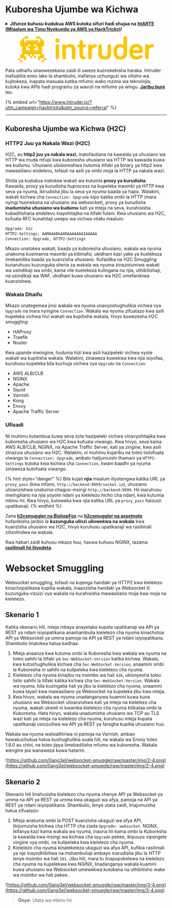 # Kuboresha Ujumbe wa Kichwa

<details>

<summary><strong>Jifunze kuhusu kudukua AWS kutoka sifuri hadi shujaa na</strong> <a href="https://training.hacktricks.xyz/courses/arte"><strong>htARTE (Mtaalam wa Timu Nyekundu ya AWS ya HackTricks)</strong></a><strong>!</strong></summary>

Njia nyingine za kusaidia HackTricks:

* Ikiwa unataka kuona **kampuni yako inayotangazwa katika HackTricks** au **kupakua HackTricks kwa PDF** Angalia [**MPANGO WA KUJIUNGA**](https://github.com/sponsors/carlospolop)!
* Pata [**swag rasmi ya PEASS & HackTricks**](https://peass.creator-spring.com)
* Gundua [**Familia ya PEASS**](https://opensea.io/collection/the-peass-family), mkusanyiko wetu wa kipekee wa [**NFTs**](https://opensea.io/collection/the-peass-family)
* **Jiunge na** 💬 [**Kikundi cha Discord**](https://discord.gg/hRep4RUj7f) au [**kikundi cha telegram**](https://t.me/peass) au **tufuate** kwenye **Twitter** 🐦 [**@carlospolopm**](https://twitter.com/hacktricks_live)**.**
* **Shiriki mbinu zako za kudukua kwa kuwasilisha PRs kwa** [**HackTricks**](https://github.com/carlospolop/hacktricks) na [**HackTricks Cloud**](https://github.com/carlospolop/hacktricks-cloud) repos za github.

</details>

<figure><img src="/.gitbook/assets/image (675).png" alt=""><figcaption></figcaption></figure>

Pata udhaifu unaowezekana zaidi ili uweze kuzirekebisha haraka. Intruder inafuatilia eneo lako la shambulio, inafanya uchunguzi wa vitisho wa kujitokeza, inapata masuala katika mfumo wako mzima wa teknolojia, kutoka kwa APIs hadi programu za wavuti na mifumo ya wingu. [**Jaribu bure**](https://www.intruder.io/?utm\_source=referral\&utm\_campaign=hacktricks) leo.

{% embed url="https://www.intruder.io/?utm_campaign=hacktricks&utm_source=referral" %}

***

## Kuboresha Ujumbe wa Kichwa (H2C) <a href="#http2-over-cleartext-h2c" id="http2-over-cleartext-h2c"></a>

### HTTP2 Juu ya Nakala Wazi (H2C) <a href="#http2-over-cleartext-h2c" id="http2-over-cleartext-h2c"></a>

H2C, au **http2 juu ya nakala wazi**, inatofautiana na kawaida ya uhusiano wa HTTP wa muda mfupi kwa kuboresha uhusiano wa HTTP wa kawaida kuwa wa kudumu. Uhusiano ulioboreshwa hutumia itifaki ya binary ya http2 kwa mawasiliano endelevu, tofauti na asili ya ombi moja la HTTP ya nakala wazi.

Shida ya kudukua inatokea wakati wa kutumia **proxy ya kurudisha**. Kawaida, proxy ya kurudisha huprocess na kupeleka maombi ya HTTP kwa seva ya nyuma, ikirudisha jibu la seva ya nyuma baada ya hapo. Walakini, wakati kichwa cha `Connection: Upgrade` kipo katika ombi la HTTP (mara nyingi huonekana na uhusiano wa websocket), proxy ya kurudisha **inadumisha uhusiano wa kudumu** kati ya mteja na seva, kurahisisha kubadilishana endelevu inayohitajika na itifaki fulani. Kwa uhusiano wa H2C, kufuata RFC kunahitaji uwepo wa vichwa vitatu maalum:
``` 
Upgrade: h2c
HTTP2-Settings: AAMAAABkAARAAAAAAAIAAAAA
Connection: Upgrade, HTTP2-Settings
```
Mkazo unatokea wakati, baada ya kuboresha uhusiano, wakala wa nyuma unakoma kusimamia maombi ya kibinafsi, ukidhani kazi yake ya kuelekeza imekamilika baada ya kuanzisha uhusiano. Kufaidika na H2C Smuggling kunaruhusu kuzunguka sheria za wakala wa nyuma zinazotumiwa wakati wa usindikaji wa ombi, kama vile kuelekeza kulingana na njia, uthibitishaji, na usindikaji wa WAF, ukidhani kuwa uhusiano wa H2C umefanikiwa kuanzishwa.

### Wakala Dhaifu <a href="#exploitation" id="exploitation"></a>

Mkazo unategemea jinsi wakala wa nyuma unavyoshughulikia vichwa vya `Upgrade` na mara nyingine `Connection`. Wakala wa nyuma zifuatazo kwa asili hupeleka vichwa hivi wakati wa kupitisha wakala, hivyo kuwezesha H2C smuggling:

- HAProxy
- Traefik
- Nuster

Kwa upande mwingine, huduma hizi kwa asili hazipeleki vichwa vyote wakati wa kupitisha wakala. Walakini, zinaweza kuwekwa kwa njia isiyofaa, kuruhusu kupeleka bila kuchuja vichwa vya `Upgrade` na `Connection`:

- AWS ALB/CLB
- NGINX
- Apache
- Squid
- Varnish
- Kong
- Envoy
- Apache Traffic Server

### Ufisadi <a href="#exploitation" id="exploitation"></a>

Ni muhimu kutambua kuwa seva zote hazipeleki vichwa vinavyohitajika kwa kuboresha uhusiano wa H2C kwa kufuata viwango. Kwa hivyo, seva kama AWS ALB/CLB, NGINX, na Apache Traffic Server, kati ya zingine, kwa asili zinazuia uhusiano wa H2C. Walakini, ni muhimu kujaribu na toleo lisilofuata viwango la `Connection: Upgrade`, ambalo halijumuishi thamani ya `HTTP2-Settings` kutoka kwa kichwa cha `Connection`, kwani baadhi ya nyuma zinaweza kutofuata viwango.

{% hint style="danger" %}
Bila kujali **njia** maalum iliyotengwa katika URL ya `proxy_pass` (kwa mfano, `http://backend:9999/socket.io`), uhusiano ulioanzishwa unatumia chaguo-msingi `http://backend:9999`. Hii inaruhusu mwingiliano na njia yoyote ndani ya kielelezo hicho cha ndani, kwa kutumia mbinu hii. Kwa hivyo, kutoweka kwa njia katika URL ya `proxy_pass` haizuizi upatikanaji.
{% endhint %}

Zana [**h2csmuggler na BishopFox**](https://github.com/BishopFox/h2csmuggler) na [**h2csmuggler na assetnote**](https://github.com/assetnote/h2csmuggler) hufanikisha jaribio la **kuzunguka ulinzi uliowekwa na wakala** kwa kuanzisha uhusiano wa H2C, hivyo kuruhusu upatikanaji wa rasilimali zilizolindwa na wakala.

Kwa habari zaidi kuhusu mkazo huu, haswa kuhusu NGINX, tazama [**rasilimali hii iliyodeta**](../network-services-pentesting/pentesting-web/nginx.md#proxy\_set\_header-upgrade-and-connection).

# Websocket Smuggling

Websocket smuggling, tofauti na kujenga handaki ya HTTP2 kwa kielelezo kinachopatikana kupitia wakala, inaanzisha handaki ya Websocket ili kuzunguka vizuizi vya wakala na kurahisisha mawasiliano moja kwa moja na kielelezo.

## Skenario 1

Katika skenario hili, mteja mbaya anayetaka kupata upatikanaji wa API ya REST ya ndani isiyopatikana anashambulia kielelezo cha nyuma kinachotoa API ya Websocket ya umma pamoja na API ya REST ya ndani isiyopatikana. Shambulio linatokea hatua kadhaa:

1. Mteja anaanza kwa kutuma ombi la Kuboresha kwa wakala wa nyuma na toleo sahihi la itifaki ya `Sec-WebSocket-Version` katika kichwa. Wakala, kwa kutoshughulikia kichwa cha `Sec-WebSocket-Version`, anaamini ombi la Kuboresha ni sahihi na kulipeleka kwa kielelezo cha nyuma.
2. Kielelezo cha nyuma kinajibu na msimbo wa hali `426`, ukionyesha toleo lisilo sahihi la itifaki katika kichwa cha `Sec-WebSocket-Version`. Wakala wa nyuma, bila kuzingatia hali ya jibu la kielelezo cha nyuma, unaamini kuwa tayari kwa mawasiliano ya Websocket na kupeleka jibu kwa mteja.
3. Kwa hivyo, wakala wa nyuma unadanganywa kuamini kuwa kuna uhusiano wa Websocket ulioanzishwa kati ya mteja na kielelezo cha nyuma, wakati ukweli ni kwamba kielelezo cha nyuma kilikataa ombi la Kuboresha. Hata hivyo, wakala unadumisha uhusiano wa TCP au TLS wazi kati ya mteja na kielelezo cha nyuma, kuruhusu mteja kupata upatikanaji usiozuiliwa wa API ya REST ya faragha kupitia uhusiano huu.

Wakala wa nyuma walioathiriwa ni pamoja na Varnish, ambao hawakuchukua hatua kushughulikia suala hili, na wakala wa Envoy toleo 1.8.0 au chini, na toleo jipya limebadilisha mfumo wa kuboresha. Wakala wengine pia wanaweza kuwa hatarini.

![https://github.com/0ang3el/websocket-smuggle/raw/master/img/2-4.png](https://github.com/0ang3el/websocket-smuggle/raw/master/img/2-4.png)

## Skenario 2

Skenario hili linahusisha kielelezo cha nyuma chenye API ya Websocket ya umma na API ya REST ya umma kwa ukaguzi wa afya, pamoja na API ya REST ya ndani isiyopatikana. Shambulio, lenye utata zaidi, linajumuisha hatua zifuatazo:

1. Mteja anatuma ombi la POST kuanzisha ukaguzi wa afya API, likijumuisha kichwa cha HTTP cha ziada `Upgrade: websocket`. NGINX, ikifanya kazi kama wakala wa nyuma, inaona hii kama ombi la Kuboresha la kawaida kwa msingi wa kichwa cha `Upgrade` pekee, ikipuuza vipengele vingine vya ombi, na kulipeleka kwa kielelezo cha nyuma.
2. Kielelezo cha nyuma kinatekeleza ukaguzi wa afya API, kufikia rasilimali ya nje inayodhibitiwa na mshambuliaji ambayo inarudisha jibu la HTTP lenye msimbo wa hali `101`. Jibu hili, mara tu linapopokelewa na kielelezo cha nyuma na kupelekwa kwa NGINX, linadanganya wakala kuamini kuwa uhusiano wa Websocket umewekwa kutokana na uthibitisho wake wa msimbo wa hali pekee.

![https://github.com/0ang3el/websocket-smuggle/raw/master/img/3-4.png](https://github.com/0ang3el/websocket-smuggle/raw/master/img/3-4.png)

> **Onyo:** Utata wa mbinu hii

